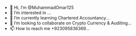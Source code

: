 - 👋 Hi, I’m @MuhammadOmar125
- 👀 I’m interested in ...
- 🌱 I’m currently learning Chartered Accountancy...
- 💞️ I’m looking to collaborate on Crypto Currency & Auditing...
- 📫 How to reach me +923095836369...

<!---
MuhammadOmar125/MuhammadOmar125 is a ✨ special ✨ repository because its `README.md` (this file) appears on your GitHub profile.
You can click the Preview link to take a look at your changes.
--->
